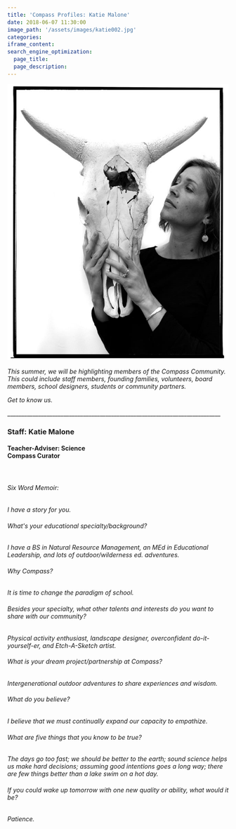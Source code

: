 ```yaml
---
title: 'Compass Profiles: Katie Malone'
date: 2018-06-07 11:30:00
image_path: '/assets/images/katie002.jpg'
categories:
iframe_content:
search_engine_optimization:
  page_title:
  page_description:
---
```


![](/assets/images/katie002.jpg)

*This summer, we will be highlighting members of the Compass Community.&nbsp; This could include staff members, founding families, volunteers, board members, school designers, students or community partners.*

*Get to know us.*

\_\_\_\_\_\_\_\_\_\_\_\_\_\_\_\_\_\_\_\_\_\_\_\_\_\_\_\_\_\_\_\_\_\_\_\_\_\_\_\_\_\_\_\_\_\_\_\_\_\_\_\_\_\_\_\_\_\_\_\_\_\_\_\_\_\_\_\_\_\_\_\_\_\_\_\_

### Staff: Katie Malone

#### Teacher-Adviser: Science<br>Compass Curator

#### &nbsp;

###### Six Word Memoir:&nbsp;

*I have a story for you.*

###### What's your educational specialty/background?

*I have a BS in Natural Resource Management, an MEd in Educational Leadership, and lots of outdoor/wilderness ed. adventures.*

###### Why Compass?

*It is time to change the paradigm of school.*

###### Besides your specialty, what other talents and interests do you want to share with our community?

*Physical activity enthusiast, landscape designer, overconfident do-it-yourself-er, and Etch-A-Sketch artist.*

###### What is your dream project/partnership at Compass?

*Intergenerational outdoor adventures to share experiences and wisdom.*

###### What do you believe?

*I believe that we must continually expand our capacity to empathize.*

###### What are five things that you know to be true?

*The days go too fast; we should be better to the earth; sound science helps us make hard decisions; assuming good intentions goes a long way; there are few things better than a lake swim on a hot day.*

###### If you could wake up tomorrow with one new quality or ability, what would it be?

*Patience.*